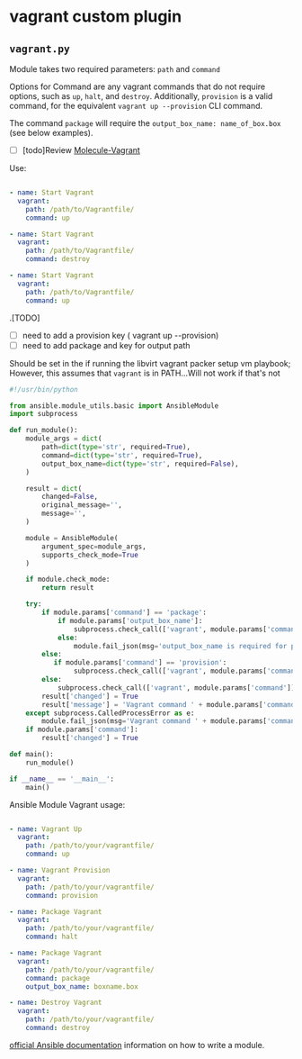 # vagrant custom plugin

## `vagrant.py`


Module takes two required parameters: `path` and `command`

Options for Command are any vagrant commands that do not require options, such as `up`, `halt`, and `destroy`.
Additionally, `provision` is a valid command, for the equivalent `vagrant up --provision` CLI command.

The command `package` will require the `output_box_name: name_of_box.box` (see below examples).

- [ ] [todo]Review [Molecule-Vagrant](https://github.com/ansible-community/molecule-vagrant/blob/main/molecule_vagrant/modules/vagrant.py)

Use:

```yaml

- name: Start Vagrant
  vagrant:
    path: /path/to/Vagrantfile/
    command: up

- name: Start Vagrant
  vagrant:
    path: /path/to/Vagrantfile/
    command: destroy

- name: Start Vagrant
  vagrant:
    path: /path/to/Vagrantfile/
    command: up

```
.[TODO]
- [ ] need to add a provision key ( vagrant up --provision)
- [ ] need to add package and key for output path

Should be set in the if running the libvirt vagrant packer setup vm playbook;  
However, this assumes that `vagrant` is in PATH...Will not work if that's not


```python
#!/usr/bin/python

from ansible.module_utils.basic import AnsibleModule
import subprocess

def run_module():
    module_args = dict(
        path=dict(type='str', required=True),
        command=dict(type='str', required=True),
        output_box_name=dict(type='str', required=False),
    )

    result = dict(
        changed=False,
        original_message='',
        message='',
    )

    module = AnsibleModule(
        argument_spec=module_args,
        supports_check_mode=True
    )

    if module.check_mode:
        return result

    try:
        if module.params['command'] == 'package':
            if module.params['output_box_name']:
                subprocess.check_call(['vagrant', module.params['command'], '--output', module.params['output_box_name']], cwd=module.params['path'])
            else:
                module.fail_json(msg='output_box_name is required for package command', **result)
        else:
           if module.params['command'] == 'provision':
                subprocess.check_call(['vagrant', module.params['command'], 'up --provision', cwd=module.params['path'])
        else:
            subprocess.check_call(['vagrant', module.params['command']], cwd=module.params['path'])
        result['changed'] = True
        result['message'] = 'Vagrant command ' + module.params['command'] + ' executed successfully'
    except subprocess.CalledProcessError as e:
        module.fail_json(msg='Vagrant command ' + module.params['command'] + ' failed', **result)
    if module.params['command']:
        result['changed'] = True

def main():
    run_module()

if __name__ == '__main__':
    main()
```

Ansible Module Vagrant usage:

```yaml

- name: Vagrant Up
  vagrant:
    path: /path/to/your/vagrantfile/
    command: up

- name: Vagrant Provision
  vagrant:
    path: /path/to/your/vagrantfile/
    command: provision

- name: Package Vagrant
  vagrant:
    path: /path/to/your/vagrantfile/
    command: halt

- name: Package Vagrant
  vagrant:
    path: /path/to/your/vagrantfile/
    command: package
    output_box_name: boxname.box

- name: Destroy Vagrant
  vagrant:
    path: /path/to/your/vagrantfile/
    command: destroy

```

[official Ansible documentation](https://docs.ansible.com/ansible/latest/dev_guide/developing_modules_general.html) information on how to write a module.